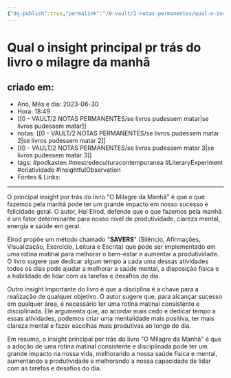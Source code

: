 ```yaml
---
{"dg-publish":true,"permalink":"/0-vault/2-notas-permanentes/qual-o-insight-principal-pr-tras-do-livro-o-milagre-da-manha/","tags":["permanente","podkasten","mestredeculturacontemporanea","LiteraryExperiment","criatividade","InsightfulObservation"],"dgHomeLink":true,"dgShowLocalGraph":true,"dgShowFileTree":true,"dgEnableSearch":true}
---
```


# Qual o insight principal pr trás do livro o milagre da manhã

## criado em: 
-  Ano, Mês e dia: 2023-06-30
- Hora: 18:49
- [[0 - VAULT/2 NOTAS PERMANENTES/se livros pudessem matar\|se livros pudessem matar]]
- notas: [[0 - VAULT/2 NOTAS PERMANENTES/se livros pudessem matar 2\|se livros pudessem matar 2]]
- [[0 - VAULT/2 NOTAS PERMANENTES/se livros pudessem matar 3\|se livros pudessem matar 3]]
- tags: #podkasten #mestredeculturacontemporanea #LiteraryExperiment #criatividade #InsightfulObservation 
- Fontes & Links: 
---


O principal insight por trás do livro "O Milagre da Manhã" é que o que fazemos pela manhã pode ter um grande impacto em nosso sucesso e felicidade geral. O autor, Hal Elrod, defende que o que fazemos pela manhã é um fator determinante para nosso nível de produtividade, clareza mental, energia e saúde em geral.

Elrod propõe um método chamado "**SAVERS**" (Silêncio, Afirmações, Visualização, Exercício, Leitura e Escrita) que pode ser implementado em uma rotina matinal para melhorar o bem-estar e aumentar a produtividade. O livro sugere que dedicar algum tempo a cada uma dessas atividades todos os dias pode ajudar a melhorar a saúde mental, a disposição física e a habilidade de lidar com as tarefas e desafios do dia.

Outro insight importante do livro é que a disciplina é a chave para a realização de qualquer objetivo. O autor sugere que, para alcançar sucesso em qualquer área, é necessário ter uma rotina matinal consistente e disciplinada. Ele argumenta que, ao acordar mais cedo e dedicar tempo a essas atividades, podemos criar uma mentalidade mais positiva, ter mais clareza mental e fazer escolhas mais produtivas ao longo do dia.

Em resumo, o insight principal por trás do livro "O Milagre da Manhã" é que a adoção de uma rotina matinal consistente e disciplinada pode ter um grande impacto na nossa vida, melhorando a nossa saúde física e mental, aumentando a produtividade e melhorando a nossa capacidade de lidar com as tarefas e desafios do dia.
